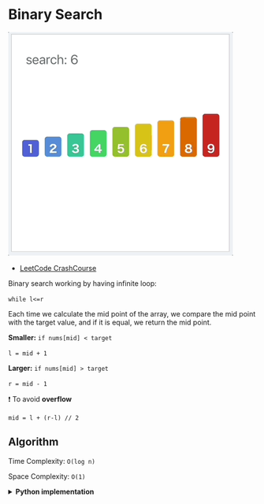 # Binary Search

![BinarySerach in image](./img/BinarySearchVisual.gif) 

- [LeetCode CrashCourse](https://tinyurl.com/4thm3ddb)

Binary search working by having infinite loop:

`while l<=r`  

Each time we calculate the mid point of the array,
we compare the mid point with the target value, and if it is equal, we return the mid point.

 **Smaller:**
`if nums[mid] < target`

`l = mid + 1`

**Larger:**
`if nums[mid] > target`

`r = mid - 1` 

❗ To avoid **overflow**

`mid = l + (r-l) // 2`

## Algorithm

Time Complexity:    `O(log n)`

Space Complexity:   `O(1)`


<details>

 <summary> 
    <b>Python implementation</b>
</summary>

```python
def binarySearch(nums:[int],target:int)->int:
    l,r = 0, len(nums)-1 
    while l<=r:
        mid = (l+r) // 2
        if nums[mid] == target:
            return mid
        elif nums[mid] > target:
            r = mid - 1
        else: # nums[mid] < target
            l = mid + 1
    return -1
```
</details>

